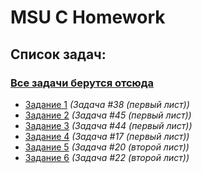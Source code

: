 # MSU C Homework
## Список задач:
### [Все задачи берутся отсюда](http://lectures.stargeo.ru/tasks/zadachiIadd2.pdf)
* [Задание 1](https://github.com/GooseMooz/MSU-CHomework/tree/main/Task%201) *(Задача #38 (первый лист))*
* [Задание 2](https://github.com/GooseMooz/MSU-CHomework/tree/main/Task%202) *(Задача #45 (первый лист))*
* [Задание 3](https://github.com/GooseMooz/MSU-CHomework/tree/main/Task%203) *(Задача #44 (первый лист))*
* [Задание 4](https://github.com/GooseMooz/MSU-CHomework/tree/main/Task%204) *(Задача #17 (первый лист))*
* [Задание 5](https://github.com/GooseMooz/MSU-CHomework/tree/main/Task%205) *(Задача #20 (второй лист))*
* [Задание 6](https://github.com/GooseMooz/MSU-CHomework/tree/main/Task%206) *(Задача #22 (второй лист))*
